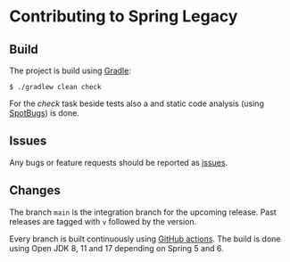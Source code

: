 Contributing to Spring Legacy
=============================

Build
-----

The project is build using [Gradle](https://gradle.org/):
```
$ ./gradlew clean check
```

For the _check_ task beside tests also a
and static code analysis (using [SpotBugs](https://spotbugs.github.io)) is done.


Issues
------

Any bugs or feature requests should be reported as [issues](https://github.com/diergo/spring-legacy/issues).


Changes
--------

The branch `main` is the integration branch for the upcoming release.
Past releases are tagged with `v` followed by the version.

Every branch is built continuously using [GitHub actions](.github/workflows/ci.yml).
The build is done using Open JDK 8, 11 and 17 depending on Spring 5 and 6.